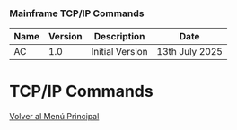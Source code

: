 ### Mainframe TCP/IP Commands

| Name | Version | Description | Date |
| ----------- | ----------- | ----------- | ----------- |
| AC | 1.0 | Initial Version | 13th July 2025 |

# TCP/IP Commands



[Volver al Menú Principal](https://github.com/campa79/Mainframe_zOS/blob/main/1.Mainframe_zOS_Menu.md "Volver al Menú Principal")
